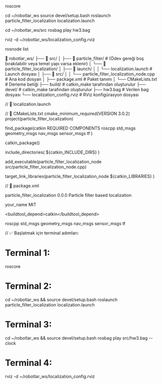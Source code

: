 roscore


cd ~/robotlar_ws
source devel/setup.bash
roslaunch particle_filter_localization localization.launch


cd ~/robotlar_ws/src
rosbag play hw3.bag


rviz -d ~/robotlar_ws/localization_config.rviz


rosnode list


📁 robotlar_ws/
├── 📁 src/
│   ├── 📁 particle_filter/                        # (Ödev gereği boş bırakılabilir veya temel yapı varsa eklenir)
│   └── 📁 particle_filter_localization/
│       ├── 📁 launch/
│       │   └── localization.launch                # Launch dosyası
│       ├── 📁 src/
│       │   └── particle_filter_localization_node.cpp  # Ana kod dosyan
│       ├── package.xml                           # Paket tanımı
│       └── CMakeLists.txt                        # Derleme betiği
├── build/                                        # catkin_make tarafından oluşturulur
├── devel/                                        # catkin_make tarafından oluşturulur
├── hw3.bag                                       # Verilen bag dosyası
└── localization_config.rviz                      # RViz konfigürasyon dosyası


// 📄 localization.launch
<launch>
    <param name="use_sim_time" value="true"/>
    <node pkg="particle_filter_localization" 
          type="particle_filter_localization_node" 
          name="particle_filter_node" 
          output="screen"/>
</launch>


// 📄 CMakeLists.txt
cmake_minimum_required(VERSION 3.0.2)
project(particle_filter_localization)

find_package(catkin REQUIRED COMPONENTS
  roscpp
  std_msgs
  geometry_msgs
  nav_msgs
  sensor_msgs
  tf
)

catkin_package()

include_directories(
  ${catkin_INCLUDE_DIRS}
)

add_executable(particle_filter_localization_node src/particle_filter_localization_node.cpp)

target_link_libraries(particle_filter_localization_node
  ${catkin_LIBRARIES}
)


// 📄 package.xml
<?xml version="1.0"?>
<package format="2">
  <name>particle_filter_localization</name>
  <version>0.0.0</version>
  <description>Particle filter based localization</description>

  <maintainer email="you@example.com">your_name</maintainer>
  <license>MIT</license>

  <buildtool_depend>catkin</buildtool_depend>

  <depend>roscpp</depend>
  <depend>std_msgs</depend>
  <depend>geometry_msgs</depend>
  <depend>nav_msgs</depend>
  <depend>sensor_msgs</depend>
  <depend>tf</depend>

  <export></export>
</package>


// ✅ Başlatmak için terminal adımları:
# Terminal 1:
roscore

# Terminal 2:
cd ~/robotlar_ws && source devel/setup.bash
roslaunch particle_filter_localization localization.launch

# Terminal 3:
cd ~/robotlar_ws && source devel/setup.bash
rosbag play src/hw3.bag --clock

# Terminal 4:
rviz -d ~/robotlar_ws/localization_config.rviz
